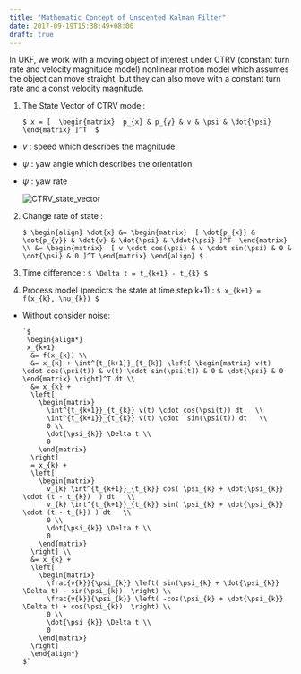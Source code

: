 ```yaml
---
title: "Mathematic Concept of Unscented Kalman Filter"
date: 2017-09-19T15:38:49+08:00
draft: true
---
```


<!-- s Here I put the resource of images -->

[CTRV_state_vector]: img/math_concept_for_ukf/CTRV_state_vector.png

<!-- align center (display block) : `$$ $$` -->
<!-- just inline: `$ $` -->

In UKF, we work with a moving object of interest under CTRV  (constant turn rate and velocity magnitude model) nonlinear motion model which assumes the object can move straight, but they can also move with a constant turn rate and a const velocity magnitude.

1. The State Vector of CTRV model:  

	`$ x = [ 
	  \begin{matrix} 
	    p_{x} & p_{y} & v & \psi & \dot{\psi} 
	  \end{matrix} ]^T 
	$`

  * $v$ : speed which describes the magnitude
  * $\psi$ : yaw angle which describes the orientation
  * $\dot{\psi}$ : yaw rate  


	![CTRV_state_vector][CTRV_state_vector]  

2. Change rate of state :  

	`$
	  \begin{align}
	    \dot{x}
		  &= \begin{matrix} 
	         [ \dot{p_{x}} & \dot{p_{y}} & \dot{v} & \dot{\psi} & \ddot{\psi} ]^T 
			   \end{matrix} \\
	    &= \begin{matrix} 
	  	     [ v \cdot cos(\psi) & v \cdot sin(\psi) & 0 & \dot{\psi} & 0 ]^T
	  	   \end{matrix}
	  \end{align}
	$`

3. Time difference :  `$ \Delta t = t_{k+1} - t_{k} $`

4. Process model (predicts the state at time step k+1) :  `$ x_{k+1} = f(x_{k}, \nu_{k}) $`  

  * Without consider noise:  

		`$
		 \begin{align*}
		 x_{k+1} 
		  &= f(x_{k}) \\
		  &= x_{k} + \int^{t_{k+1}}_{t_{k}} \left[ \begin{matrix} v(t) \cdot cos(\psi(t)) & v(t) \cdot sin(\psi(t)) & 0 & \dot{\psi} & 0 \end{matrix} \right]^T dt \\
		  &= x_{k} + 
		  \left[ 
		    \begin{matrix} 
		      \int^{t_{k+1}}_{t_{k}} v(t) \cdot cos(\psi(t)) dt   \\
		      \int^{t_{k+1}}_{t_{k}} v(t) \cdot  sin(\psi(t)) dt   \\
		      0 \\
		      \dot{\psi_{k}} \Delta t \\
		      0
		    \end{matrix}
		  \right]
		  = x_{k} + 
		  \left[ 
		    \begin{matrix} 
		      v_{k} \int^{t_{k+1}}_{t_{k}} cos( \psi_{k} + \dot{\psi_{k}} \cdot (t - t_{k})  ) dt   \\
		      v_{k} \int^{t_{k+1}}_{t_{k}} sin( \psi_{k} + \dot{\psi_{k}} \cdot (t - t_{k}) ) dt   \\
		      0 \\
		      \dot{\psi_{k}} \Delta t \\
		      0
		    \end{matrix}
		  \right] \\
		  &= x_{k} + 
		  \left[ 
		    \begin{matrix} 
		      \frac{v{k}}{\psi_{k}} \left( sin(\psi_{k} + \dot{\psi_{k}} \Delta t) - sin(\psi_{k})  \right) \\
		      \frac{v{k}}{\psi_{k}} \left( -cos(\psi_{k} + \dot{\psi_{k}} \Delta t) + cos(\psi_{k})  \right) \\
		      0 \\
		      \dot{\psi_{k}} \Delta t \\
		      0
		    \end{matrix}
		  \right]
		  \end{align*}
		$`